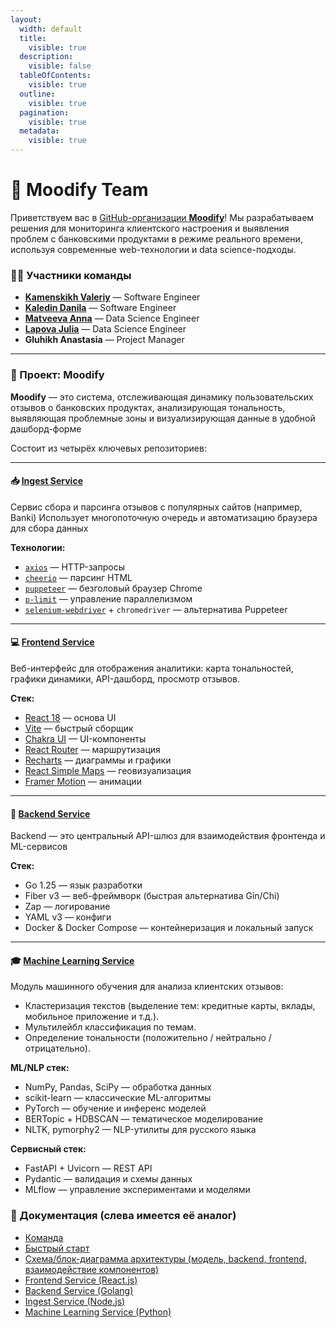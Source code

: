 ```yaml
---
layout:
  width: default
  title:
    visible: true
  description:
    visible: false
  tableOfContents:
    visible: true
  outline:
    visible: true
  pagination:
    visible: true
  metadata:
    visible: true
---
```


# 👋 Moodify Team

Приветствуем вас в [GitHub-организации **Moodify**](https://github.com/Hackaton-Moodify-2025)! Мы разрабатываем решения для мониторинга клиентского настроения и выявления проблем с банковскими продуктами в режиме реального времени, используя современные web-технологии и data science-подходы.

### 👨‍💻 Участники команды

* [**Kamenskikh Valeriy**](https://github.com/neon4on) — Software Engineer
* [**Kaledin Danila**](https://github.com/danya1733) — Software Engineer
* [**Matveeva Anna**](https://github.com/moomivee) — Data Science Engineer
* [**Lapova Julia**](https://github.com/JuliaLapova) — Data Science Engineer
* **Gluhikh Anastasia** — Project Manager

***

### 🧠 Проект: Moodify

**Moodify** — это система, отслеживающая динамику пользовательских отзывов о банковских продуктах, анализирующая тональность, выявляющая проблемные зоны и визуализирующая данные в удобной дашборд-форме

Состоит из четырёх ключевых репозиториев:

***

#### 📥 [Ingest Service](https://github.com/Hackaton-Moodify-2025/ingest)

Сервис сбора и парсинга отзывов с популярных сайтов (например, Banki) Использует многопоточную очередь и автоматизацию браузера для сбора данных

**Технологии:**

* [`axios`](https://github.com/axios/axios) — HTTP-запросы
* [`cheerio`](https://cheerio.js.org/) — парсинг HTML
* [`puppeteer`](https://pptr.dev/) — безголовый браузер Chrome
* [`p-limit`](https://github.com/sindresorhus/p-limit) — управление параллелизмом
* [`selenium-webdriver`](https://www.selenium.dev/documentation/webdriver/) + `chromedriver` — альтернатива Puppeteer

***

#### 💻 [Frontend Service](https://github.com/Hackaton-Moodify-2025/frontend)

Веб-интерфейс для отображения аналитики: карта тональностей, графики динамики, API-дашборд, просмотр отзывов.

**Стек:**

* [React 18](https://react.dev/) — основа UI
* [Vite](https://vitejs.dev/) — быстрый сборщик
* [Chakra UI](https://chakra-ui.com/) — UI-компоненты
* [React Router](https://reactrouter.com/) — маршрутизация
* [Recharts](https://recharts.org/) — диаграммы и графики
* [React Simple Maps](https://www.react-simple-maps.io/) — геовизуализация
* [Framer Motion](https://www.framer.com/motion/) — анимации

***

#### 🎁 [Backend Service](https://github.com/Hackaton-Moodify-2025/backend)

Backend — это центральный API-шлюз для взаимодействия фронтенда и ML-сервисов

**Стек:**

* Go 1.25 — язык разработки
* Fiber v3 — веб-фреймворк (быстрая альтернатива Gin/Chi)
* Zap — логирование
* YAML v3 — конфиги
* Docker & Docker Compose — контейнеризация и локальный запуск

***

#### 🎓 [Machine Learning Service](https://github.com/Hackaton-Moodify-2025/ml)

Модуль машинного обучения для анализа клиентских отзывов:

* Кластеризация текстов (выделение тем: кредитные карты, вклады, мобильное приложение и т.д.).
* Мультилейбл классификация по темам.
* Определение тональности (положительно / нейтрально / отрицательно).

**ML/NLP стек:**

* NumPy, Pandas, SciPy — обработка данных
* scikit-learn — классические ML-алгоритмы
* PyTorch — обучение и инференс моделей
* BERTopic + HDBSCAN — тематическое моделирование
* NLTK, pymorphy2 — NLP-утилиты для русского языка

**Сервисный стек:**

* FastAPI + Uvicorn — REST API
* Pydantic — валидация и схемы данных
* MLflow — управление экспериментами и моделями

### 📄 Документация (слева имеется её аналог)

* [Команда](https://moodify.gitbook.io/docs)
* [Быстрый старт](https://moodify.gitbook.io/docs/getting-started/quickstart)
* [Схема/блок-диаграмма архитектуры (модель, backend, frontend, взаимодействие компонентов)](https://moodify.gitbook.io/docs/getting-started/diagrams)
* [Frontend Service (React.js)](https://moodify.gitbook.io/docs/services/frontend)
* [Backend Service (Golang)](https://moodify.gitbook.io/docs/services/backend)
* [Ingest Service (Node.js)](https://moodify.gitbook.io/docs/services/ingest)
* [Machine Learning Service (Python)](https://moodify.gitbook.io/docs/services/ml)


